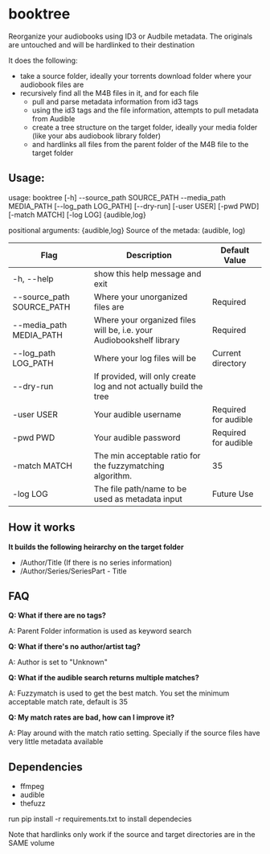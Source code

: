 # booktree
Reorganize your audiobooks using ID3 or Audbile metadata. The originals are untouched and will be hardlinked to their destination

It does the following:
- take a source folder, ideally your torrents download folder where your audiobook files are
- recursively find all the M4B files in it, and for each file
  - pull and parse metadata information from id3 tags
  - using the id3 tags and the file information, attempts to pull metadata from Audible
  - create a tree structure on the target folder, ideally your media folder (like your abs audiobook library folder)
  - and hardlinks all files from the parent folder of the M4B file to the target folder

## Usage:
usage: booktree [-h] --source_path SOURCE_PATH --media_path MEDIA_PATH [--log_path LOG_PATH] [--dry-run] [-user USER] [-pwd PWD]
                [-match MATCH] [-log LOG]
                {audible,log}

positional arguments:
  {audible,log}         Source of the metada: (audible, log)

| Flag | Description | Default Value |
| ----------- | ----------- | ----------- |
|  -h, --help |           show this help message and exit||
|  --source_path SOURCE_PATH|Where your unorganized files are|Required|
|  --media_path MEDIA_PATH|Where your organized files will be, i.e. your Audiobookshelf library|Required|
|  --log_path LOG_PATH   |Where your log files will be|Current directory|
|  --dry-run             |If provided, will only create log and not actually build the tree||
|  -user USER            |Your audible username|Required for audible|
|  -pwd PWD              |Your audible password|Required for audible|
|  -match MATCH          |The min acceptable ratio for the fuzzymatching algorithm.| 35|
|  -log LOG              |The file path/name to be used as metadata input|Future Use|


## How it works
**It builds the following heirarchy on the target folder**
* <mediaDirector>/Author/Title (If there is no series information)
* <mediaDirector>/Author/Series/SeriesPart - Title

## FAQ
**Q:  What if there are no tags?**
<p>A: Parent Folder information is used as keyword search</p>

**Q:  What if there's no author/artist tag?**
<p>A: Author is set to "Unknown"</p>

**Q:  What if the audible search returns multiple matches?**
<p>A: Fuzzymatch is used to get the best match.  You set the minimum acceptable match rate, default is 35</p>

**Q:  My match rates are bad, how can I improve it?**
<p>A: Play around with the match ratio setting.  Specially if the source files have very little metadata available</p>

## Dependencies
* ffmpeg
* audible
* thefuzz 

run pip install -r requirements.txt to install dependecies

Note that hardlinks only work if the source and target directories are in the SAME volume


